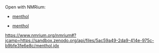 Open with NMRium:
* <a href="https://www.nmrium.org/nmrium#?jcamp=https://sandbox.zenodo.org/api/files/5ac59a49-2da9-414e-975c-b9bfe3fe6e8c/menthol.jdx" target="_blank">menthol</a>

* [menthol](https://www.nmrium.org/nmrium#?jcamp=https://sandbox.zenodo.org/api/files/5ac59a49-2da9-414e-975c-b9bfe3fe6e8c/menthol.jdx)

https://www.nmrium.org/nmrium#?jcamp=https://sandbox.zenodo.org/api/files/5ac59a49-2da9-414e-975c-b9bfe3fe6e8c/menthol.jdx
